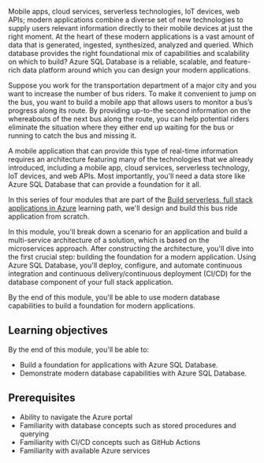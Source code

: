 Mobile apps, cloud services, serverless technologies, IoT devices, web APIs; modern applications combine a diverse set of new technologies to supply users relevant information directly to their mobile devices at just the right moment. At the heart of these modern applications is a vast amount of data that is generated, ingested, synthesized, analyzed and queried. Which database provides the right foundational mix of capabilities and scalability on which to build? Azure SQL Database is a reliable, scalable, and feature-rich data platform around which you can design your modern applications.

Suppose you work for the transportation department of a major city and you want to increase the number of bus riders. To make it convenient to jump on the bus, you want to build a mobile app that allows users to monitor a bus’s progress along its route. By providing up-to-the second information on the whereabouts of the next bus along the route, you can help potential riders eliminate the situation where they either end up waiting for the bus or running to catch the bus and missing it.

A mobile application that can provide this type of real-time information requires an architecture featuring many of the technologies that we already introduced, including a mobile app, cloud services, serverless technology, IoT devices, and web APIs. Most importantly, you'll need a data store like Azure SQL Database that can provide a foundation for it all.

In this series of four modules that are part of the [Build serverless, full stack applications in Azure](/paths/build-serverless-full-stack-apps-azure/) learning path, we'll design and build this bus ride application from scratch.

In this module, you'll break down a scenario for an application and build a multi-service architecture of a solution, which is based on the microservices approach. After constructing the architecture, you'll dive into the first crucial step: building the foundation for a modern application. Using Azure SQL Database, you'll deploy, configure, and automate continuous integration and continuous delivery/continuous deployment (CI/CD) for the database component of your full stack application.

By the end of this module, you'll be able to use modern database capabilities to build a foundation for modern applications.

## Learning objectives

By the end of this module, you'll be able to:

- Build a foundation for applications with Azure SQL Database.
- Demonstrate modern database capabilities with Azure SQL Database.

## Prerequisites

- Ability to navigate the Azure portal
- Familiarity with database concepts such as stored procedures and querying
- Familiarity with CI/CD concepts such as GitHub Actions
- Familiarity with available Azure services
